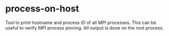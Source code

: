 # process-on-host

Tool to print hostname and process ID of all MPI processes. This can be useful to verify MPI process pinning. All output is done on the root process.
